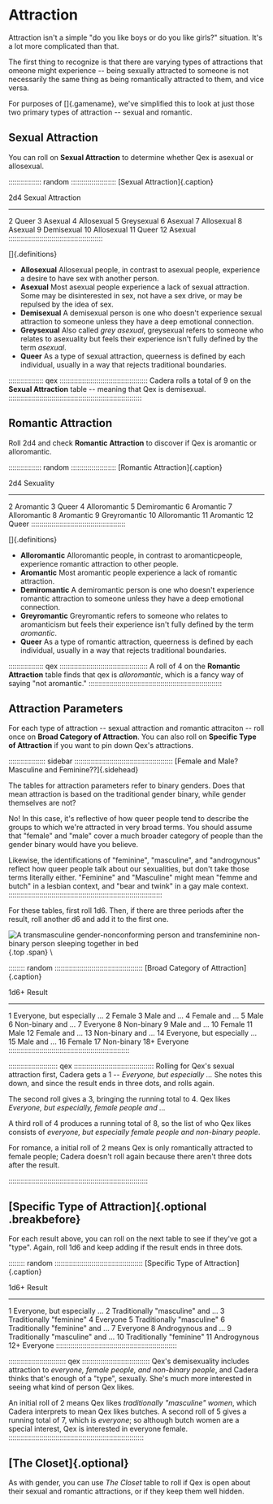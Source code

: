# Attraction

Attraction isn't a simple "do you like boys or do you like girls?" situation. It's
a lot more complicated than that.

The first thing to recognize is that there are varying types of attractions that
omeone might experience -- being sexually attracted to someone is not necessarily
the same thing as being romantically attracted to them, and vice versa.

For purposes of []{.gamename}, we've simplified this to look at just those two
primary types of attraction -- sexual and romantic.

## Sexual Attraction

You can roll on **Sexual Attraction** to determine whether Qex is asexual or allosexual.

:::::::::::::::: random ::::::::::::::::::::::
[Sexual Attraction]{.caption}

 2d4    Sexual Attraction
-----   ----------------------------
  2     Queer
  3     Asexual
  4     Allosexual
  5     Greysexual
  6     Asexual
  7     Allosexual
  8     Asexual
  9     Demisexual
 10     Allosexual
 11     Queer
 12     Asexual
::::::::::::::::::::::::::::::::::::::::::::::

[]{.definitions}

- **Allosexual** Allosexual people, in contrast to asexual people, experience a desire to have sex with another person.
- **Asexual** Most asexual people experience a lack of sexual attraction. Some may be disinterested in sex, not have a sex drive, or may be repulsed by the idea of sex.
- **Demisexual** A demisexual person is one who doesn't experience sexual attraction to someone unless they have a deep emotional connection.
- **Greysexual** Also called *grey asexual*, greysexual refers to someone who relates to asexuality but feels their experience isn't fully defined by the term *asexual*.
- **Queer** As a type of sexual attraction, queerness is defined by each individual, usually in a way that rejects traditional boundaries.

::::::::::::::::: qex :::::::::::::::::::::::::::::::::::::::::::
Cadera rolls a total of 9 on the **Sexual Attraction** table --
meaning that Qex is demisexual.
:::::::::::::::::::::::::::::::::::::::::::::::::::::::::::::::::

## Romantic Attraction

Roll 2d4 and check **Romantic Attraction** to discover if Qex is aromantic or alloromantic.

:::::::::::::::: random ::::::::::::::::::::::
[Romantic Attraction]{.caption}

 2d4    Sexuality
-----   ----------------------------
  2     Aromantic
  3     Queer
  4     Alloromantic
  5     Demiromantic
  6     Aromantic
  7     Alloromantic
  8     Aromantic
  9     Greyromantic
 10     Alloromantic
 11     Aromantic
 12     Queer
::::::::::::::::::::::::::::::::::::::::::::::

[]{.definitions}

- **Alloromantic** Alloromantic people, in contrast to aromanticpeople, experience romantic attraction to other people.
- **Aromantic** Most aromantic people experience a lack of romantic attraction.
- **Demiromantic** A demiromantic person is one who doesn't experience romantic attraction to someone unless they have a deep emotional connection.
- **Greyromantic** Greyromantic refers to someone who relates to aromanticism but feels their experience isn't fully defined by the term *aromantic*.
- **Queer** As a type of romantic attraction, queerness is defined by each individual, usually in a way that rejects traditional boundaries.

::::::::::::::::: qex :::::::::::::::::::::::::::::::::::::::::::
A roll of 4 on the **Romantic Attraction** table finds that
qex is *alloromantic*, which is a fancy way of saying
"not aromantic."
:::::::::::::::::::::::::::::::::::::::::::::::::::::::::::::::::

## Attraction Parameters

For each type of attraction -- sexual attraction and romantic attraciton --
roll once on **Broad Category of Attraction**. You can also roll on
**Specific Type of Attraction** if you want to pin down Qex's attractions.

:::::::::::::::::: sidebar ::::::::::::::::::::::::::::::::::::::::::::::::
[Female and Male? Masculine and Feminine??]{.sidehead}

The tables for attraction parameters refer to binary genders. Does that
mean attraction is based on the traditional gender binary, while 
gender themselves are not?

No! In this case, it's reflective of how queer people tend to describe
the groups to which we're attracted in very broad terms. You should
assume that "female" and "male" cover a much broader category of
people than the gender binary would have you believe.

Likewise, the identifications of "feminine", "masculine", and
"androgynous" reflect how queer people talk about our sexualities, but
don't take those terms literally either. "Feminine" and "Masculine"
might mean "femme and butch" in a lesbian context, and
"bear and twink" in a gay male context.
:::::::::::::::::::::::::::::::::::::::::::::::::::::::::::::::::::::::::::

For these tables, first roll 1d6. Then, if there are three periods after the result, roll
another d6 and add it to the first one.

![A transmasculine gender-nonconforming person and transfeminine non-binary person sleeping together in bed](art/bed.jpg){.top .span} \ 

:::::::: random :::::::::::::::::::::::::::::::::::::::::::
[Broad Category of Attraction]{.caption}

 1d6+  Result
------ -------------------------------
   1   Everyone, but especially ...
   2   Female
   3   Male and ...
   4   Female and ...
   5   Male
   6   Non-binary and ...
   7   Everyone
   8   Non-binary
   9   Male and ...
  10   Female
  11   Male
  12   Female and ...
  13   Non-binary and ...
  14   Everyone, but especially ...
  15   Male and ...
  16   Female
  17   Non-binary
  18+  Everyone
:::::::::::::::::::::::::::::::::::::::::::::::::::::::::::

:::::::::::::::::::::::: qex :::::::::::::::::::::::::::::::::::::::
Rolling for Qex's sexual attraction first, Cadera gets a 1 --
*Everyone, but especially ...* She notes this down, and since
the result ends in three dots, and rolls again.

The second roll gives a 3, bringing the running total to 4.
Qex likes *Everyone, but especially, female people and ...*

A third roll of 4 produces a running total of 8, so the list of
who Qex likes consists of 
*everyone, but especially female people and non-binary people*.

For romance, a initial roll of 2 means Qex is only romantically
attracted to female people; Cadera doesn't roll again because
there aren't three dots after the result.

::::::::::::::::::::::::::::::::::::::::::::::::::::::::::::::::::::

## [Specific Type of Attraction]{.optional .breakbefore}

For each result above, you can roll on the next table to see if they've got a "type".
Again, roll 1d6 and keep adding if the result ends in three dots.

:::::::: random :::::::::::::::::::::::::::::::::::::::::::
[Specific Type of Attraction]{.caption}

 1d6+  Result
------ --------------------------
   1   Everyone, but especially ...
   2   Traditionally "masculine" and ...
   3   Traditionally "feminine"
   4   Everyone
   5   Traditionally "masculine"
   6   Traditionally "feminine" and ...
   7   Everyone
   8   Androgynous and ...
   9   Traditionally "masculine" and ...
  10   Traditionally "feminine"
  11   Androgynous
  12+  Everyone
:::::::::::::::::::::::::::::::::::::::::::::::::::::::::::

:::::::::::::::::::::::::::: qex :::::::::::::::::::::::::::::::::
Qex's demisexuality includes attraction to *everyone, female
people, and non-binary people*, and Cadera thinks that's enough
of a "type", sexually. She's much more interested in seeing what
kind of person Qex likes.

An initial roll of 2 means Qex likes *traditionally "masculine"
women*, which Cadera interprets to mean Qex likes butches.
A second roll of 5 gives a running total of 7, which is
*everyone*; so although butch women are a special interest, Qex
is interested in everyone female.
::::::::::::::::::::::::::::::::::::::::::::::::::::::::::::::::::

## [The Closet]{.optional}

As with gender, you can use *The Closet* table to roll if Qex
is open about their sexual and romantic attractions, or if they
keep them well hidden.

